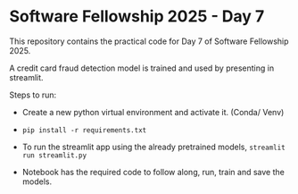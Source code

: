 # Software Fellowship 2025 - Day 7

This repository contains the practical code for Day 7 of Software Fellowship 2025.

A credit card fraud detection model is trained and used by presenting in streamlit.

Steps to run:

- Create a new python virtual environment and activate it. (Conda/ Venv)
- `pip install -r requirements.txt`

- To run the streamlit app using the already pretrained models, `streamlit run streamlit.py`
- Notebook has the required code to follow along, run, train and save the models.

